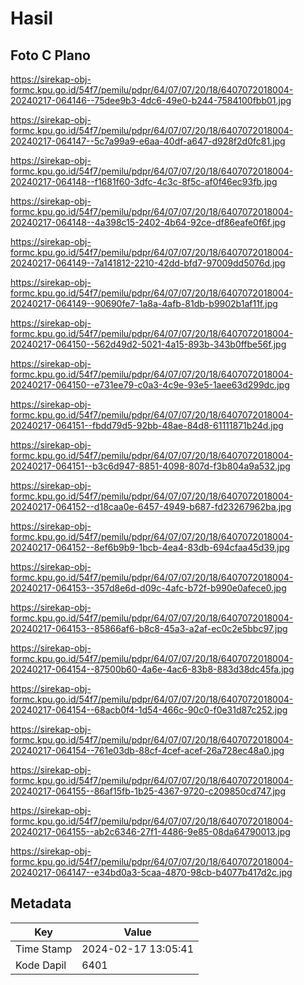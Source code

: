 # Hasil

## Foto C Plano

https://sirekap-obj-formc.kpu.go.id/54f7/pemilu/pdpr/64/07/07/20/18/6407072018004-20240217-064146--75dee9b3-4dc6-49e0-b244-7584100fbb01.jpg

https://sirekap-obj-formc.kpu.go.id/54f7/pemilu/pdpr/64/07/07/20/18/6407072018004-20240217-064147--5c7a99a9-e6aa-40df-a647-d928f2d0fc81.jpg

https://sirekap-obj-formc.kpu.go.id/54f7/pemilu/pdpr/64/07/07/20/18/6407072018004-20240217-064148--f1681f60-3dfc-4c3c-8f5c-af0f46ec93fb.jpg

https://sirekap-obj-formc.kpu.go.id/54f7/pemilu/pdpr/64/07/07/20/18/6407072018004-20240217-064148--4a398c15-2402-4b64-92ce-df86eafe0f6f.jpg

https://sirekap-obj-formc.kpu.go.id/54f7/pemilu/pdpr/64/07/07/20/18/6407072018004-20240217-064149--7a141812-2210-42dd-bfd7-97009dd5076d.jpg

https://sirekap-obj-formc.kpu.go.id/54f7/pemilu/pdpr/64/07/07/20/18/6407072018004-20240217-064149--90690fe7-1a8a-4afb-81db-b9902b1af11f.jpg

https://sirekap-obj-formc.kpu.go.id/54f7/pemilu/pdpr/64/07/07/20/18/6407072018004-20240217-064150--562d49d2-5021-4a15-893b-343b0ffbe56f.jpg

https://sirekap-obj-formc.kpu.go.id/54f7/pemilu/pdpr/64/07/07/20/18/6407072018004-20240217-064150--e731ee79-c0a3-4c9e-93e5-1aee63d299dc.jpg

https://sirekap-obj-formc.kpu.go.id/54f7/pemilu/pdpr/64/07/07/20/18/6407072018004-20240217-064151--fbdd79d5-92bb-48ae-84d8-61111871b24d.jpg

https://sirekap-obj-formc.kpu.go.id/54f7/pemilu/pdpr/64/07/07/20/18/6407072018004-20240217-064151--b3c6d947-8851-4098-807d-f3b804a9a532.jpg

https://sirekap-obj-formc.kpu.go.id/54f7/pemilu/pdpr/64/07/07/20/18/6407072018004-20240217-064152--d18caa0e-6457-4949-b687-fd23267962ba.jpg

https://sirekap-obj-formc.kpu.go.id/54f7/pemilu/pdpr/64/07/07/20/18/6407072018004-20240217-064152--8ef6b9b9-1bcb-4ea4-83db-694cfaa45d39.jpg

https://sirekap-obj-formc.kpu.go.id/54f7/pemilu/pdpr/64/07/07/20/18/6407072018004-20240217-064153--357d8e6d-d09c-4afc-b72f-b990e0afece0.jpg

https://sirekap-obj-formc.kpu.go.id/54f7/pemilu/pdpr/64/07/07/20/18/6407072018004-20240217-064153--85866af6-b8c8-45a3-a2af-ec0c2e5bbc97.jpg

https://sirekap-obj-formc.kpu.go.id/54f7/pemilu/pdpr/64/07/07/20/18/6407072018004-20240217-064154--87500b60-4a6e-4ac6-83b8-883d38dc45fa.jpg

https://sirekap-obj-formc.kpu.go.id/54f7/pemilu/pdpr/64/07/07/20/18/6407072018004-20240217-064154--68acb0f4-1d54-466c-90c0-f0e31d87c252.jpg

https://sirekap-obj-formc.kpu.go.id/54f7/pemilu/pdpr/64/07/07/20/18/6407072018004-20240217-064154--761e03db-88cf-4cef-acef-26a728ec48a0.jpg

https://sirekap-obj-formc.kpu.go.id/54f7/pemilu/pdpr/64/07/07/20/18/6407072018004-20240217-064155--86af15fb-1b25-4367-9720-c209850cd747.jpg

https://sirekap-obj-formc.kpu.go.id/54f7/pemilu/pdpr/64/07/07/20/18/6407072018004-20240217-064155--ab2c6346-27f1-4486-9e85-08da64790013.jpg

https://sirekap-obj-formc.kpu.go.id/54f7/pemilu/pdpr/64/07/07/20/18/6407072018004-20240217-064147--e34bd0a3-5caa-4870-98cb-b4077b417d2c.jpg


## Metadata

| Key        | Value               |
| ---------- | ------------------- |
| Time Stamp | 2024-02-17 13:05:41 |
| Kode Dapil | 6401                |



